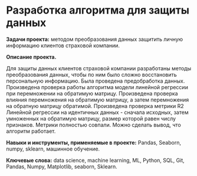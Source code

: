 
# Разработка алгоритма для защиты данных

<b>Задачи проекта:</b> методом преобразования данных защитить личную информацию клиентов страховой компании.

<b> Описание проекта.</b>

Для защиты данных клиентов страховой компании разработаны методы преобразования данных, чтобы по ним было сложно восстановить персональную информацию. 
Была проведена предобработка данных. Произведена проверка работы алгоритма модели линейной регрессии при перемножении на обратимую матрицу. Произведена проверка влияния перемножения на обратимую матрицу, а затем перемножения на обратную матрицу обратимой. Произведена проверка метрики R2 Линейной регрессии на идентичных данных - сначала исходных, затем умноженных на обратимую матрицу, размер которой равен числу признаков. Метрики полностью совпали. Можно сделать вывод, что алгоритм работает.

<b> Навыки и инструменты, применяемые в проекте:</b>
Pandas, Seaborn, numpy, sklearn, машинное обучение.


<b>Ключевые слова:</b> data science, machine learning, ML, Python, SQL, Git, Pandas, Numpy, Matplotlib, seaborn, Sklearn.
